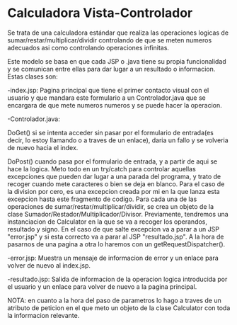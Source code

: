 # Calculadora Vista-Controlador

Se trata de una calculadora estándar que realiza las operaciones logicas de sumar/restar/multiplicar/dividir controlando de que se meten numeros adecuados asi como controlando operaciones infinitas.

Este modelo se basa en que cada JSP o .java tiene su propia funcionalidad y se comunican entre ellas para dar lugar a un resultado o informacion. Estas clases son:

-index.jsp:
Pagina principal que tiene el primer contacto visual con el usuario y que mandara este formulario a un Controlador.java que se encargara de que mete numeros numeros y se puede hacer la operacion.

-Controlador.java:

DoGet() si se intenta acceder sin pasar por el formulario de entrada(es decir, lo estoy llamando o a traves de un enlace), daria un fallo y se volveria de nuevo hacia el index.

DoPost() cuando pasa por el formulario de entrada, y a partir de aqui se hace la logica. 
Meto todo en un try/catch para controlar aquellas excepciones que pueden dar lugar a una parada del programa, y trato de recoger cuando mete caracteres o bien se deja en blanco. Para el caso de la division por cero, es una excepcion creada por mi en la que lanza esta excepcion hasta este fragmento de codigo.
Para cada una de las operaciones de sumar/restar/multiplicar/dividir, se crea un objeto de la clase Sumador/Restador/Multiplicador/Divisor. Previamente, tendremos una instanciacion de Calculator en la que se va a recoger los operandos, resultado y signo. En el caso de que salte excepcion va a parar a un JSP "error.jsp" y si esta correcto va a parar al JSP "resultado.jsp". A la hora de pasarnos de una pagina a otra lo haremos con un getRequestDispatcher(). 

-error.jsp:
Muestra un mensaje de informacion de error y un enlace para volver de nuevo al index.jsp.

-resultado.jsp:
Salida de informacion de la operacion logica introducida por el usuario y un enlace para volver de nuevo a la pagina principal.

NOTA: en cuanto a la hora del paso de parametros lo hago a traves de un atributo de peticion en el que meto un objeto de la clase Calculator con toda la informacion relevante.
